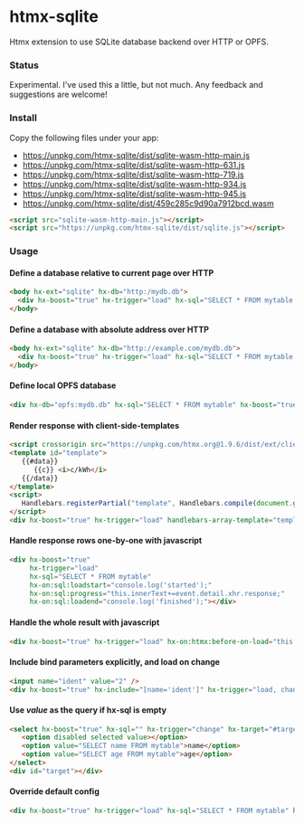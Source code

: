 # htmx-sqlite
Htmx extension to use SQLite database backend over HTTP or OPFS.

### Status

Experimental. I've used this a little, but not much.
Any feedback and suggestions are welcome!


### Install

Copy the following files under your app:
- https://unpkg.com/htmx-sqlite/dist/sqlite-wasm-http-main.js
- https://unpkg.com/htmx-sqlite/dist/sqlite-wasm-http-631.js
- https://unpkg.com/htmx-sqlite/dist/sqlite-wasm-http-719.js
- https://unpkg.com/htmx-sqlite/dist/sqlite-wasm-http-934.js
- https://unpkg.com/htmx-sqlite/dist/sqlite-wasm-http-945.js
- https://unpkg.com/htmx-sqlite/dist/459c285c9d90a7912bcd.wasm

```html
<script src="sqlite-wasm-http-main.js"></script>
<script src="https://unpkg.com/htmx-sqlite/dist/sqlite.js"></script>
```

### Usage

#### Define a database relative to current page over HTTP

```html
<body hx-ext="sqlite" hx-db="http:/mydb.db">
  <div hx-boost="true" hx-trigger="load" hx-sql="SELECT * FROM mytable WHERE name=$name"></div>
</body>
```

#### Define a database with absolute address over HTTP

```html
<body hx-ext="sqlite" hx-db="http://example.com/mydb.db">
  <div hx-boost="true" hx-trigger="load" hx-sql="SELECT * FROM mytable WHERE name=$name"></div>
</body>
```

#### Define local OPFS database

```html
<div hx-db="opfs:mydb.db" hx-sql="SELECT * FROM mytable" hx-boost="true" hx-trigger="load"></div>
```


#### Render response with client-side-templates

```html
<script crossorigin src="https://unpkg.com/htmx.org@1.9.6/dist/ext/client-side-templates.js"></script>
<template id="template">
   {{#data}}
      {{c}} <i>c/kWh</i>
   {{/data}}
</template>
<script>
   Handlebars.registerPartial("template", Handlebars.compile(document.getElementById("template").innerHTML));
</script>
<div hx-boost="true" hx-trigger="load" handlebars-array-template="template" hx-sql="SELECT * FROM mytable"></div>
```

#### Handle response rows one-by-one with javascript

```html
<div hx-boost="true"
     hx-trigger="load"
     hx-sql="SELECT * FROM mytable"
     hx-on:sql:loadstart="console.log('started');"
     hx-on:sql:progress="this.innerText+=event.detail.xhr.response;"
     hx-on:sql:loadend="console.log('finished');"></div>
```

#### Handle the whole result with javascript

```html
<div hx-boost="true" hx-trigger="load" hx-on:htmx:before-on-load="this.innerText='Got: '+event.detail.xhr.response.length+' rows';" hx-sql="SELECT * FROM mytable"></div>
```


#### Include bind parameters explicitly, and load on change

```html
<input name="ident" value="2" />
<div hx-boost="true" hx-include="[name='ident']" hx-trigger="load, change from:[name='ident']" hx-sql="SELECT * FROM mytable WHERE ident=$ident"></div>
```

#### Use _value_ as the query if hx-sql is empty

```html
<select hx-boost="true" hx-sql="" hx-trigger="change" hx-target="#target">
   <option disabled selected value></option>
   <option value="SELECT name FROM mytable">name</option>
   <option value="SELECT age FROM mytable">age</option>
</select>
<div id="target"></div>
```

#### Override default config

```html
<div hx-boost="true" hx-trigger="load" hx-sql="SELECT * FROM mytable" hx-db-config="{ maxPageSize: 4096, timeout: 10000, cacheSize: 4096 }"></div>
```
